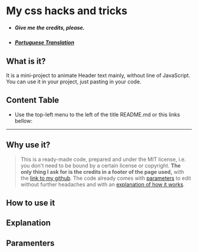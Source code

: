 # My css hacks and tricks
- ##### Give me the credits, please.
- ##### [Portuguese Translation](../README-PT-PTBR.md)

## What is it?

It is a mini-project to animate Header text mainly, without line of JavaScript. You can use it in your project, just pasting in your code.


## Content Table

+ Use the top-left menu to the left of the title README.md or this links bellow:
----


## Why use it?

> This is a ready-made code, prepared and under the MIT license, i.e. you don't need to be bound by a certain license or copyright. **The only thing I ask for is the credits in a footer of the page used,** with the [link to my github](https://github.com/RickBarretto). The code already comes with [parameters](#paramenters) to edit without further headaches and with an [explanation of how it works](#explanation).

## How to use it



## Explanation


## Paramenters


